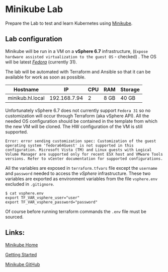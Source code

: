 # Minikube Lab

Prepare the Lab to test and learn Kubernetes using [Minikube](https://github.com/kubernetes/minikube).

## Lab configuration

Minikube will be run in a VM on a **vSphere 6.7** infrastructure, (`Expose hardware assisted virtualization to the guest OS` - checked) . The OS will be latest [*Fedora*](https://getfedora.org/) (currently 31).

The lab will be automated with Terraform and Ansible so that it can be available for work as soon as possible.

| **Hostname** | **IP** | **CPU** | RAM | **Storage** |
| --- | --- | --- | --- | --- |
| minikub.hl.local | 192.168.7.94 | 2 | 8 GB | 40 GB |

Unfortunately vSphere 6.7 does not currently support `Fedora 31` so no customization will occur through Terraform (aka vSphere API). All the needed OS configuration should be contained in the template from which the new VM will be cloned. The HW configuration of the VM is still supported.

`Error: error sending customization spec: Customization of the guest operating system 'fedora64Guest' is not supported in this configuration. Microsoft Vista (TM) and Linux guests with Logical Volume Manager are supported only for recent ESX host and VMware Tools versions. Refer to vCenter documentation for supported configurations.`

All the variables are exposed in `terraform.tfvars` file except the `username` and `password` needed to access the *vSphere* infrastructure. These two variables are exported as environment variables from the file `vsphere.env` excluded in `.gitignore`.

    $ cat vsphere.env
    export TF_VAR_vsphere_user="user"
    export TF_VAR_vsphere_password="password"

Of course before running terraform commands the `.env` file must be sourced.

## Links:
[Minikube Home](https://minikube.sigs.k8s.io/)

[Getting Started](https://minikube.sigs.k8s.io/docs/start/)

[Minikube GitHub](https://github.com/kubernetes/minikube)